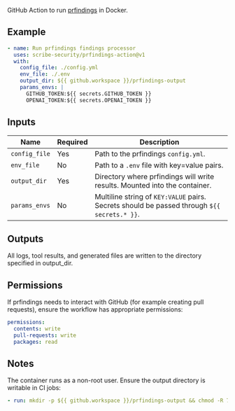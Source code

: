 GitHub Action to run [prfindings](https://github.com/scribe-security/prfindings) in Docker.

## Example

```yaml
- name: Run prfindings findings processor
  uses: scribe-security/prfindings-action@v1
  with:
    config_file: ./config.yml
    env_file: ./.env
    output_dir: ${{ github.workspace }}/prfindings-output
    params_envs: |
      GITHUB_TOKEN:${{ secrets.GITHUB_TOKEN }}
      OPENAI_TOKEN:${{ secrets.OPENAI_TOKEN }}
```

## Inputs

| Name          | Required | Description |
|---------------|----------|-------------|
| `config_file` | Yes      | Path to the prfindings `config.yml`. |
| `env_file`    | No       | Path to a `.env` file with key=value pairs. |
| `output_dir`  | Yes      | Directory where prfindings will write results. Mounted into the container. |
| `params_envs` | No       | Multiline string of `KEY:VALUE` pairs. Secrets should be passed through `${{ secrets.* }}`. |



## Outputs

All logs, tool results, and generated files are written to the directory specified in output_dir. 

## Permissions

If prfindings needs to interact with GitHub (for example creating pull requests), ensure the workflow has appropriate permissions:

```yaml
permissions:
  contents: write
  pull-requests: write
  packages: read
```


## Notes

The container runs as a non-root user. Ensure the output directory is writable in CI jobs:
```yaml
- run: mkdir -p ${{ github.workspace }}/prfindings-output && chmod -R 777 ${{ github.workspace }}/prfindings-output
```

